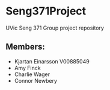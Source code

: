 # Seng371Project
UVic Seng 371 Group project repository

## Members:
- Kjartan Einarsson      V00885049  
- Amy Finck
- Charlie Wager
- Connor Newbery
    
